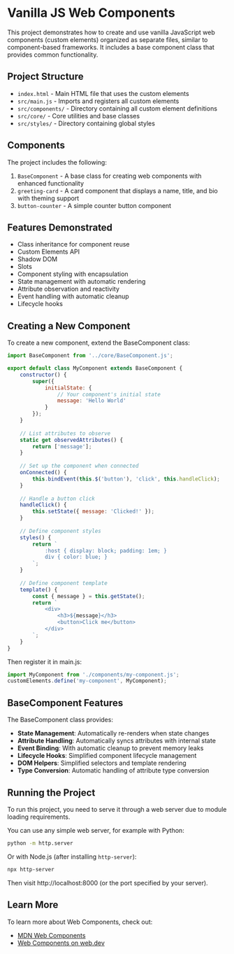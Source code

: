 # Vanilla JS Web Components

This project demonstrates how to create and use vanilla JavaScript web components (custom elements) organized as separate files, similar to component-based frameworks. It includes a base component class that provides common functionality.

## Project Structure

- `index.html` - Main HTML file that uses the custom elements
- `src/main.js` - Imports and registers all custom elements
- `src/components/` - Directory containing all custom element definitions
- `src/core/` - Core utilities and base classes
- `src/styles/` - Directory containing global styles

## Components

The project includes the following:

1. `BaseComponent` - A base class for creating web components with enhanced functionality
2. `greeting-card` - A card component that displays a name, title, and bio with theming support
3. `button-counter` - A simple counter button component

## Features Demonstrated

- Class inheritance for component reuse
- Custom Elements API
- Shadow DOM
- Slots
- Component styling with encapsulation
- State management with automatic rendering
- Attribute observation and reactivity
- Event handling with automatic cleanup
- Lifecycle hooks

## Creating a New Component

To create a new component, extend the BaseComponent class:

```javascript
import BaseComponent from '../core/BaseComponent.js';

export default class MyComponent extends BaseComponent {
    constructor() {
        super({
            initialState: {
                // Your component's initial state
                message: 'Hello World'
            }
        });
    }
    
    // List attributes to observe
    static get observedAttributes() {
        return ['message'];
    }
    
    // Set up the component when connected
    onConnected() {
        this.bindEvent(this.$('button'), 'click', this.handleClick);
    }
    
    // Handle a button click
    handleClick() {
        this.setState({ message: 'Clicked!' });
    }
    
    // Define component styles
    styles() {
        return `
            :host { display: block; padding: 1em; }
            div { color: blue; }
        `;
    }
    
    // Define component template
    template() {
        const { message } = this.getState();
        return `
            <div>
                <h3>${message}</h3>
                <button>Click me</button>
            </div>
        `;
    }
}
```

Then register it in main.js:

```javascript
import MyComponent from './components/my-component.js';
customElements.define('my-component', MyComponent);
```

## BaseComponent Features

The BaseComponent class provides:

- **State Management**: Automatically re-renders when state changes
- **Attribute Handling**: Automatically syncs attributes with internal state
- **Event Binding**: With automatic cleanup to prevent memory leaks
- **Lifecycle Hooks**: Simplified component lifecycle management
- **DOM Helpers**: Simplified selectors and template rendering
- **Type Conversion**: Automatic handling of attribute type conversion

## Running the Project

To run this project, you need to serve it through a web server due to module loading requirements.

You can use any simple web server, for example with Python:

```bash
python -m http.server
```

Or with Node.js (after installing `http-server`):

```bash
npx http-server
```

Then visit http://localhost:8000 (or the port specified by your server).

## Learn More

To learn more about Web Components, check out:

- [MDN Web Components](https://developer.mozilla.org/en-US/docs/Web/Web_Components)
- [Web Components on web.dev](https://web.dev/web-components/)

